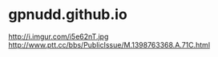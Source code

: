 gpnudd.github.io
================

http://i.imgur.com/i5e62nT.jpg
http://www.ptt.cc/bbs/PublicIssue/M.1398763368.A.71C.html

